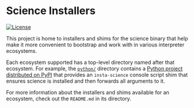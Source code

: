 # Science Installers

[![License](https://img.shields.io/badge/License-Apache_2.0-green.svg)](https://opensource.org/licenses/Apache-2.0)

This project is home to installers and shims for the science binary that help make it more
convenient to bootstrap and work with in various interpreter ecosystems.

Each ecosystem supported has a top-level directory named after that ecosystem. For example,
the [`python/`](python) directory contains a [Python project distributed on PyPI](
https://pypi.org/project/insta-science) that provides an `insta-science` console script shim that
ensures science is installed and then forwards all arguments to it.

For more information about the installers and shims available for an ecosystem, check out the
`README.md` in its directory.
